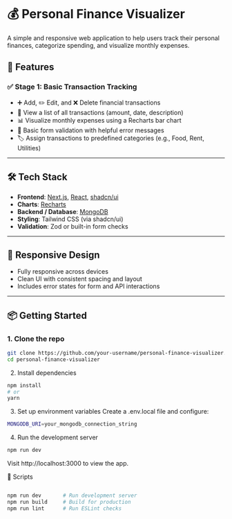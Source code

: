 # 💰 Personal Finance Visualizer

A simple and responsive web application to help users track their personal finances, categorize spending, and visualize monthly expenses.

## 🚀 Features

### ✅ Stage 1: Basic Transaction Tracking

- ➕ Add, ✏️ Edit, and ❌ Delete financial transactions
- 📄 View a list of all transactions (amount, date, description)
- 📊 Visualize monthly expenses using a Recharts bar chart
- 🧪 Basic form validation with helpful error messages
- 🏷️ Assign transactions to predefined categories (e.g., Food, Rent, Utilities)

---

## 🛠️ Tech Stack

- **Frontend**: [Next.js](https://nextjs.org/), [React](https://reactjs.org/), [shadcn/ui](https://ui.shadcn.com)
- **Charts**: [Recharts](https://recharts.org/)
- **Backend / Database**: [MongoDB](https://www.mongodb.com/)
- **Styling**: Tailwind CSS (via shadcn/ui)
- **Validation**: Zod or built-in form checks

---

## 📱 Responsive Design

- Fully responsive across devices
- Clean UI with consistent spacing and layout
- Includes error states for form and API interactions

---

## 📦 Getting Started

### 1. Clone the repo
```bash
git clone https://github.com/your-username/personal-finance-visualizer.git
cd personal-finance-visualizer
```

2. Install dependencies

```bash
npm install
# or
yarn
```

3. Set up environment variables
Create a .env.local file and configure:
```bash
MONGODB_URI=your_mongodb_connection_string
```

4. Run the development server
``` bash
npm run dev
```
Visit http://localhost:3000 to view the app.

🧪 Scripts
```bash

npm run dev       # Run development server
npm run build     # Build for production
npm run lint      # Run ESLint checks

```

